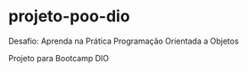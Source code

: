 # projeto-poo-dio

Desafio: Aprenda na Prática Programação Orientada a Objetos

Projeto para Bootcamp DIO
